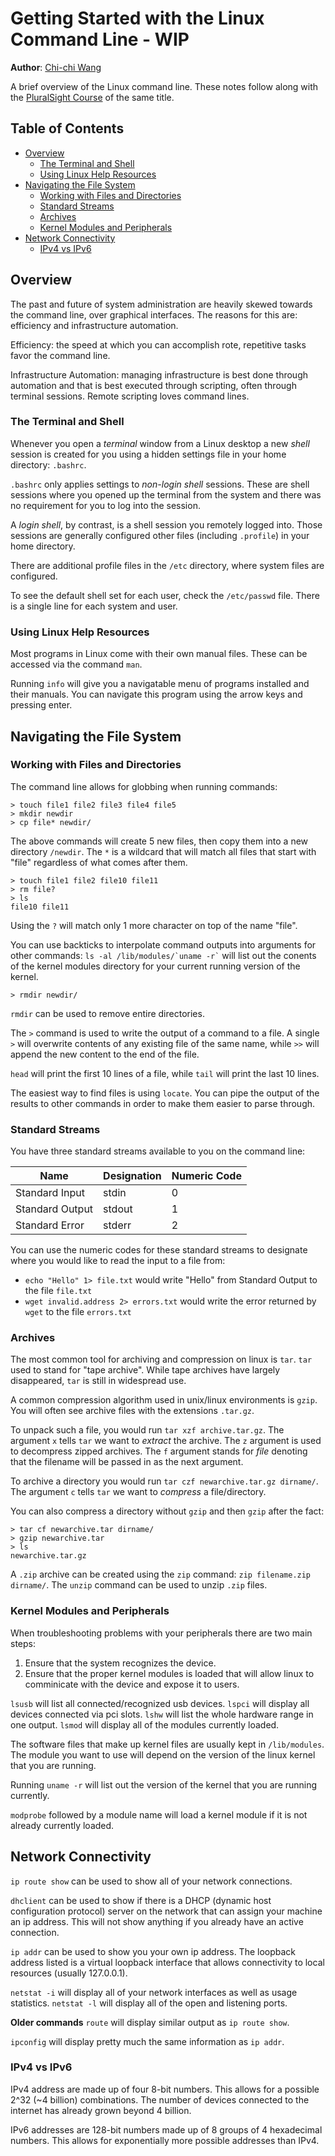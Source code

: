 # Getting Started with the Linux Command Line - WIP
**Author**: [Chi-chi Wang](https://github.com/chichiwang)

A brief overview of the Linux command line. These notes follow along with the [PluralSight Course](https://www.pluralsight.com/courses/getting-started-linux-command-line) of the same title.

## Table of Contents
* [Overview](#overview)
  * [The Terminal and Shell](#the-terminal-and-shell)
  * [Using Linux Help Resources](#using-linux-help-resources)
* [Navigating the File System](#navigating-the-file-system)
  * [Working with Files and Directories](#working-with-files-and-directories)
  * [Standard Streams](#standard-streams)
  * [Archives](#archives)
  * [Kernel Modules and Peripherals](#kernal-modules-and-peripherals)
* [Network Connectivity](#network-connectivity)
  * [IPv4 vs IPv6](#ipv4-vs-ipv6)

## Overview
The past and future of system administration are heavily skewed towards the command line, over graphical interfaces. The reasons for this are: efficiency and infrastructure automation.

Efficiency: the speed at which you can accomplish rote, repetitive tasks favor the command line.

Infrastructure Automation: managing infrastructure is best done through automation and that is best executed through scripting, often through terminal sessions. Remote scripting loves command lines.

### The Terminal and Shell
Whenever you open a *terminal* window from a Linux desktop a new *shell* session is created for you using a hidden settings file in your home directory: `.bashrc`.

`.bashrc` only applies settings to *non-login shell* sessions. These are shell sessions where you opened up the terminal from the system and there was no requirement for you to log into the session.

A *login shell*, by contrast, is a shell session you remotely logged into. Those sessions are generally configured other files (including `.profile`) in your home directory.

There are additional profile files in the `/etc` directory, where system files are configured.

To see the default shell set for each user, check the `/etc/passwd` file. There is a single line for each system and user.

### Using Linux Help Resources
Most programs in Linux come with their own manual files. These can be accessed via the command `man`.

Running `info` will give you a navigatable menu of programs installed and their manuals. You can navigate this program using the arrow keys and pressing enter.

## Navigating the File System

### Working with Files and Directories
The command line allows for globbing when running commands:

```
> touch file1 file2 file3 file4 file5
> mkdir newdir
> cp file* newdir/
```
The above commands will create 5 new files, then copy them into a new directory `/newdir`. The `*` is a wildcard that will match all files that start with "file" regardless of what comes after them.


```
> touch file1 file2 file10 file11
> rm file?
> ls
file10 file11
```

Using the `?` will match only 1 more character on top of the name "file".

You can use backticks to interpolate command outputs into arguments for other commands: `` ls -al /lib/modules/`uname -r` `` will list out the conents of the kernel modules directory for your current running version of the kernel.

```
> rmdir newdir/
```

`rmdir` can be used to remove entire directories.

The `>` command is used to write the output of a command to a file. A single `>` will overwrite contents of any existing file of the same name, while `>>` will append the new content to the end of the file.

`head` will print the first 10 lines of a file, while `tail` will print the last 10 lines.

The easiest way to find files is using `locate`. You can pipe the output of the results to other commands in order to make them easier to parse through.

### Standard Streams
You have three standard streams available to you on the command line:

| Name            | Designation | Numeric Code |
| --------------- | ----------- | ------------ |
| Standard Input  | stdin       | 0            |
| Standard Output | stdout      | 1            |
| Standard Error  | stderr      | 2            |

You can use the numeric codes for these standard streams to designate where you would like to read the input to a file from:
* `echo "Hello" 1> file.txt` would write "Hello" from Standard Output to the file `file.txt`
* `wget invalid.address 2> errors.txt` would write the error returned by `wget` to the file `errors.txt`

### Archives
The most common tool for archiving and compression on linux is `tar`. `tar` used to stand for "tape archive". While tape archives have largely disappeared, `tar` is still in widespread use.

A common compression algorithm used in unix/linux environments is `gzip`. You will often see archive files with the extensions `.tar.gz`.

To unpack such a file, you would run `tar xzf archive.tar.gz`. The argument `x` tells `tar` we want to *extract* the archive. The `z` argument is used to decompress zipped archives. The `f` argument stands for *file* denoting that the filename will be passed in as the next argument.

To archive a directory you would run `tar czf newarchive.tar.gz dirname/`. The argument `c` tells `tar` we want to *compress* a file/directory.

You can also compress a directory without `gzip` and then `gzip` after the fact:
```
> tar cf newarchive.tar dirname/
> gzip newarchive.tar
> ls
newarchive.tar.gz
```

A `.zip` archive can be created using the `zip` command: `zip filename.zip dirname/`. The `unzip` command can be used to unzip `.zip` files.

### Kernel Modules and Peripherals
When troubleshooting problems with your peripherals there are two main steps:
1. Ensure that the system recognizes the device.
2. Ensure that the proper kernel modules is loaded that will allow linux to comminicate with the device and expose it to users.

`lsusb` will list all connected/recognized usb devices.
`lspci` will display all devices connected via pci slots.
`lshw` will list the whole hardware range in one output.
`lsmod` will display all of the modules currently loaded.

The software files that make up kernel files are usually kept in `/lib/modules`. The module you want to use will depend on the version of the linux kernel that you are running.

Running `uname -r` will list out the version of the kernel that you are running currently.

`modprobe` followed by a module name will load a kernel module if it is not already currently loaded.

## Network Connectivity
`ip route show` can be used to show all of your network connections.

`dhclient` can be used to show if there is a DHCP (dynamic host configuration protocol) server on the network that can assign your machine an ip address. This will not show anything if you already have an active connection.

`ip addr` can be used to show you your own ip address. The loopback address listed is a virtual loopback interface that allows connectivity to local resources (usually 127.0.0.1).

`netstat -i` will display all of your network interfaces as well as usage statistics. `netstat -l` will display all of the open and listening ports.

**Older commands**
`route` will display similar output as `ip route show`.

`ipconfig` will display pretty much the same information as `ip addr`.

### IPv4 vs IPv6
IPv4 address are made up of four 8-bit numbers. This allows for a possible 2^32 (~4 billion) combinations. The number of devices connected to the internet has already grown beyond 4 billion.

IPv6 addresses are 128-bit numbers made up of 8 groups of 4 hexadecimal numbers. This allows for exponentially more possible addresses than IPv4.
